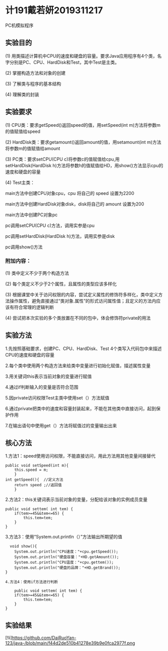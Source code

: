 # 计191戴若妍2019311217

PC机模拟程序

## 实验目的

(1) 用类描述计算机中CPU的速度和硬盘的容量。要求Java应用程序有4个类，名字分别是PC、CPU、HardDisk和Test，其中Test是主类。

(2) 掌握构造方法和对象的创建

(3) 了解类与程序的基本结构

(4) 理解类的封装

## 实验要求

(1) CPU类：要求getSpeed()返回speed的值，用setSpeed(int m)方法将参数m的值赋值给speed

(2) HardDisk类：要求getamount()返回amount的值，用setamount(int m)方法将参数m的值赋值给amount

(3) PC类：要求setCPU(CPU c)将参数c的值赋值给cpu,用setHardDisk(HardDisk h)方法将参数h的值赋值给HD，用show()方法显示cpu的速度和硬盘的容量

(4) Test主类：

main方法中创建CPU对象cpu，cpu 将自己的 speed 设置为2200

main方法中创建HardDisk对象disk，disk将自己的 amount 设置为200

main方法中创建PC对象pc

pc调用setCPU(CPU c)方法，调用实参是cpu

pc调用setHardDisk(HardDisk h)方法，调用实参是disk

pc调用show()方法

### 附加内容：

(1) 类中定义不少于两个构造方法

(2) 每个类定义不少于2个属性，且属性的类型应该多样化

(3) 根据课堂中关于访问权限的内容，尝试定义属性的修饰符多样化，类中定义方法操作属性，避免直接通过“类对象.属性”的形式访问属性值；且定义的方法内应该有符合常理的逻辑判断

(4) 尝试把本次实验的多个类放置在不同的包中，体会修饰符private的用法

## 实验方法

1.先按照基础要求，创建PC、CPU、HardDisk、Test 4个类写入代码包中来描述CPU的速度和硬盘的容量

2.每个类中使用两个构造方法来给类中变量进行初始化赋值，描述属性变量

3.用关键词this表示当前对象的变量进行赋值

4.通过if判断输入的变量是否符合范围

5.因private访问权限Test主类中使用set（）方法赋值

6.通过private把类中的速度和容量封装起来，不能在其他类中直接访问，起到保护作用

7.在输出语句中使用get（）方法将赋值过的变量输出出来

## 核心方法

1.方法1：speed使用访问权限，不能直接访问，用此方法用其他变量间接替代

	public void setSpeed(int m){
		this.speed = m;
		}
	int getSpeed(){  //定义方法
		return speed ;//返回值
		}
    
2.方法2：this关键词表示当前对象的变量，分配给该对象的实例成员变量

	public void settem( int tem) {
		if(tem>=45&&tem<=65) {
			this.tem=tem;
		}
	}
  
  3.方法3：使用“System.out.println（）”方法输出所期望的值
  
      void show(){
        System.out.println("CPU速度："+cpu.getSpeed());
        System.out.println("硬盘容量："+HD.getAmount());
        System.out.println("CPU温度："+cpu.gettem());
        System.out.println("硬盘的品牌："+HD.getBrand());
    }
    
    4.方法4：使用if方法进行判断
    
    	public void settem( int tem) {
		if(tem>=45&&tem<=65) {
			this.tem=tem;
		}
	}
  
  ## 实验结果
  
  [!li]https://github.com/DaiRuoYan-123/java-/blob/main/f44d2de510b41278e39b9e0fca2977f.png
  

